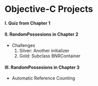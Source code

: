 # Objective-C Projects

#### I. Quiz from Chapter 1
#### II. RandomPossesions in Chapter 2
- Challenges
	1) Silver: Another initializer
	2) Gold: Subclass BNRContainer
#### III. RandomPossesions in Chapter 3
- Automatic Reference Counting


